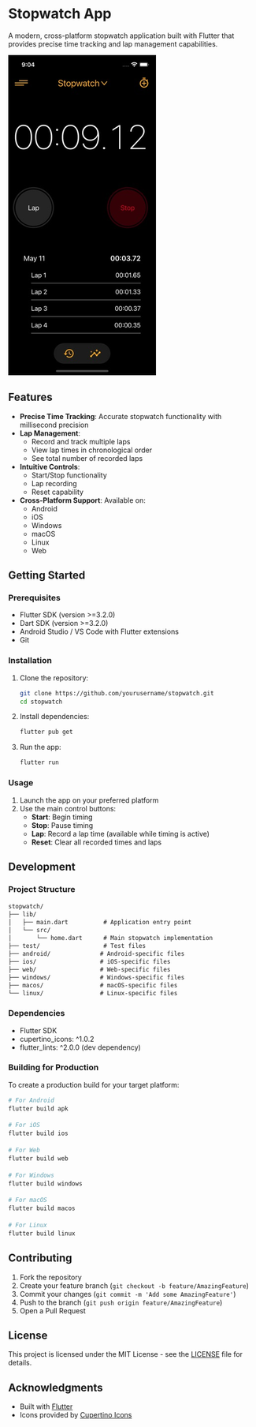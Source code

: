 # Stopwatch App

A modern, cross-platform stopwatch application built with Flutter that provides precise time tracking and lap management capabilities.

![screenshot](screenshot1.jpg)

## Features

- **Precise Time Tracking**: Accurate stopwatch functionality with millisecond precision
- **Lap Management**: 
  - Record and track multiple laps
  - View lap times in chronological order
  - See total number of recorded laps
- **Intuitive Controls**:
  - Start/Stop functionality
  - Lap recording
  - Reset capability
- **Cross-Platform Support**: Available on:
  - Android
  - iOS
  - Windows
  - macOS
  - Linux
  - Web

## Getting Started

### Prerequisites

- Flutter SDK (version >=3.2.0)
- Dart SDK (version >=3.2.0)
- Android Studio / VS Code with Flutter extensions
- Git

### Installation

1. Clone the repository:
   ```bash
   git clone https://github.com/yourusername/stopwatch.git
   cd stopwatch
   ```

2. Install dependencies:
   ```bash
   flutter pub get
   ```

3. Run the app:
   ```bash
   flutter run
   ```

### Usage

1. Launch the app on your preferred platform
2. Use the main control buttons:
   - **Start**: Begin timing
   - **Stop**: Pause timing
   - **Lap**: Record a lap time (available while timing is active)
   - **Reset**: Clear all recorded times and laps

## Development

### Project Structure

```
stopwatch/
├── lib/
│   ├── main.dart          # Application entry point
│   └── src/
│       └── home.dart      # Main stopwatch implementation
├── test/                  # Test files
├── android/              # Android-specific files
├── ios/                  # iOS-specific files
├── web/                  # Web-specific files
├── windows/              # Windows-specific files
├── macos/                # macOS-specific files
└── linux/                # Linux-specific files
```

### Dependencies

- Flutter SDK
- cupertino_icons: ^1.0.2
- flutter_lints: ^2.0.0 (dev dependency)

### Building for Production

To create a production build for your target platform:

```bash
# For Android
flutter build apk

# For iOS
flutter build ios

# For Web
flutter build web

# For Windows
flutter build windows

# For macOS
flutter build macos

# For Linux
flutter build linux
```

## Contributing

1. Fork the repository
2. Create your feature branch (`git checkout -b feature/AmazingFeature`)
3. Commit your changes (`git commit -m 'Add some AmazingFeature'`)
4. Push to the branch (`git push origin feature/AmazingFeature`)
5. Open a Pull Request

## License

This project is licensed under the MIT License - see the [LICENSE](LICENSE) file for details.

## Acknowledgments

- Built with [Flutter](https://flutter.dev/)
- Icons provided by [Cupertino Icons](https://pub.dev/packages/cupertino_icons)
